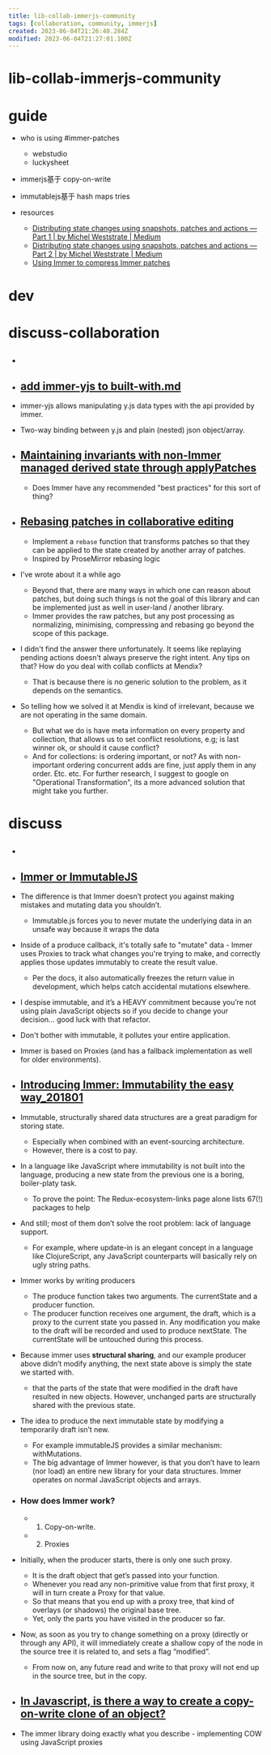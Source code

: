 ```yaml
---
title: lib-collab-immerjs-community
tags: [collaboration, community, immerjs]
created: 2023-06-04T21:26:40.284Z
modified: 2023-06-04T21:27:01.100Z
---
```


# lib-collab-immerjs-community

# guide

- who is using #immer-patches
  - webstudio
  - luckysheet

- immerjs基于 copy-on-write
- immutablejs基于 hash maps tries

- resources
  - [Distributing state changes using snapshots, patches and actions — Part 1 | by Michel Weststrate | Medium](https://medium.com/@mweststrate/distributing-state-changes-using-snapshots-patches-and-actions-part-1-2811a2fcd65f)
  - [Distributing state changes using snapshots, patches and actions — Part 2 | by Michel Weststrate | Medium](https://medium.com/@mweststrate/distributing-state-changes-using-snapshots-patches-and-actions-part-2-2f50d8363988)
  - [Using Immer to compress Immer patches](https://medium.com/@dedels/using-immer-to-compress-immer-patches-f382835b6c69)
# dev

# discuss-collaboration
- ## 

- ## [add immer-yjs to built-with.md](https://github.com/immerjs/immer/pull/915)
- immer-yjs allows manipulating y.js data types with the api provided by immer.
- Two-way binding between y.js and plain (nested) json object/array.

- ## [Maintaining invariants with non-Immer managed derived state through applyPatches](https://github.com/immerjs/immer/issues/940)
  - Does Immer have any recommended "best practices" for this sort of thing?

- ## [Rebasing patches in collaborative editing](https://github.com/immerjs/immer/issues/410)
  - Implement a `rebase` function that transforms patches so that they can be applied to the state created by another array of patches.
  - Inspired by ProseMirror rebasing logic
- I've wrote about it a while ago
  - Beyond that, there are many ways in which one can reason about patches, but doing such things is not the goal of this library and can be implemented just as well in user-land / another library. 
  - Immer provides the raw patches, but any post processing as normalizing, minimising, compressing and rebasing go beyond the scope of this package.
- I didn't find the answer there unfortunately. It seems like replaying pending actions doesn't always preserve the right intent. Any tips on that? How do you deal with collab conflicts at Mendix?
  - That is because there is no generic solution to the problem, as it depends on the semantics.
- So telling how we solved it at Mendix is kind of irrelevant, because we are not operating in the same domain. 
  - But what we do is have meta information on every property and collection, that allows us to set conflict resolutions, e.g; is last winner ok, or should it cause conflict? 
  - And for collections: is ordering important, or not? As with non-important ordering concurrent adds are fine, just apply them in any order. Etc. etc. For further research, I suggest to google on "Operational Transformation", its a more advanced solution that might take you further.

# discuss
- ## 

- ## [Immer or ImmutableJS ](https://www.reddit.com/r/javascript/comments/96xqnu/immer_or_immutablejs/)
- The difference is that Immer doesn’t protect you against making mistakes and mutating data you shouldn’t. 
  - Immutable.js forces you to never mutate the underlying data in an unsafe way because it wraps the data
- Inside of a produce callback, it's totally safe to "mutate" data - Immer uses Proxies to track what changes you're trying to make, and correctly applies those updates immutably to create the result value.
  - Per the docs, it also automatically freezes the return value in development, which helps catch accidental mutations elsewhere.

- I despise immutable, and it’s a HEAVY commitment because you’re not using plain JavaScript objects so if you decide to change your decision... good luck with that refactor.

- Don't bother with immutable, it pollutes your entire application.

- Immer is based on Proxies (and has a fallback implementation as well for older environments).

- ## [Introducing Immer: Immutability the easy way_201801](https://medium.com/hackernoon/introducing-immer-immutability-the-easy-way-9d73d8f71cb3)
- Immutable, structurally shared data structures are a great paradigm for storing state. 
  - Especially when combined with an event-sourcing architecture. 
  - However, there is a cost to pay. 
- In a language like JavaScript where immutability is not built into the language, producing a new state from the previous one is a boring, boiler-platy task. 
  - To prove the point: The Redux-ecosystem-links page alone lists 67(!) packages to help
- And still; most of them don’t solve the root problem: lack of language support. 
  - For example, where update-in is an elegant concept in a language like ClojureScript, any JavaScript counterparts will basically rely on ugly string paths.
- Immer works by writing producers
  - The produce function takes two arguments. The currentState and a producer function.
  - The producer function receives one argument, the draft, which is a proxy to the current state you passed in. Any modification you make to the draft will be recorded and used to produce nextState. The currentState will be untouched during this process.
- Because immer uses **structural sharing**, and our example producer above didn’t modify anything, the next state above is simply the state we started with.
  - that the parts of the state that were modified in the draft have resulted in new objects. However, unchanged parts are structurally shared with the previous state.
- The idea to produce the next immutable state by modifying a temporarily draft isn’t new. 
  - For example immutableJS provides a similar mechanism: withMutations. 
  - The big advantage of Immer however, is that you don’t have to learn (nor load) an entire new library for your data structures. Immer operates on normal JavaScript objects and arrays.

- ### How does Immer work?
  - 1) Copy-on-write. 
  - 2) Proxies
- Initially, when the producer starts, there is only one such proxy. 
  - It is the draft object that get’s passed into your function. 
  - Whenever you read any non-primitive value from that first proxy, it will in turn create a Proxy for that value. 
  - So that means that you end up with a proxy tree, that kind of overlays (or shadows) the original base tree. 
  - Yet, only the parts you have visited in the producer so far.
- Now, as soon as you try to change something on a proxy (directly or through any API), it will immediately create a shallow copy of the node in the source tree it is related to, and sets a flag “modified”.
  - From now on, any future read and write to that proxy will not end up in the source tree, but in the copy.

- ## [In Javascript, is there a way to create a copy-on-write clone of an object?](https://stackoverflow.com/questions/60242768/in-javascript-is-there-a-way-to-create-a-copy-on-write-clone-of-an-object)
- The immer library doing exactly what you describe - implementing COW using JavaScript proxies
